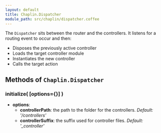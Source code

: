 ```yaml
---
layout: default
title: Chaplin.Dispatcher
module_path: src/chaplin/dispatcher.coffee
---
```


The `Dispatcher` sits between the router and the controllers. It listens for a routing event to occur and then:

* Disposes the previously active controller
* Loads the target controller module
* Instantiates the new controller
* Calls the target action

## Methods of `Chaplin.Dispatcher`

### initialize( [options={}] )

* **options**:
    * **controllerPath**: the path to the folder for the controllers. *Default: '/controllers'*
    * **controllerSuffix**: the suffix used for controller files. *Default: '_controller'*
